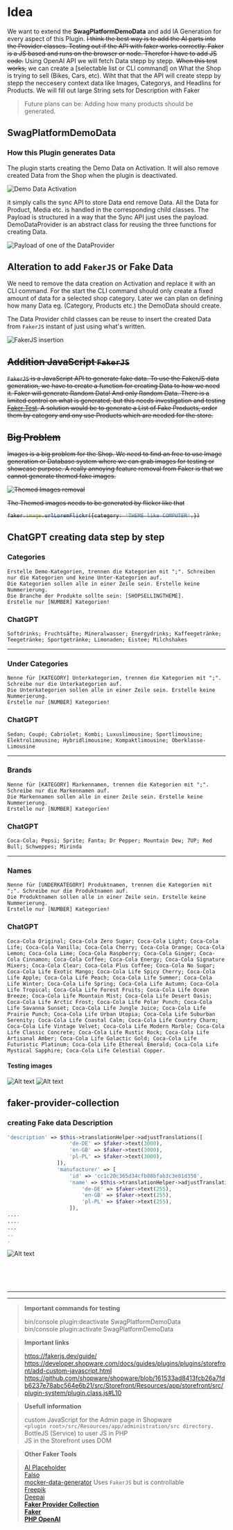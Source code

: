 # Idea

We want to extend the **SwagPlatformDemoData** and add IA Generation for every aspect of this Plugin. 
<strike>I think the best way is to add the AI parts into the Provider classes. Testing out if the API with faker works correctly.
Faker is a JS based and runs on the browser or node. Therefor I have to add JS code.</strike>
Using OpenAI API we will fetch Data stepp by stepp. <strike>When this test works,</strike> we can create a [selectable list or CLI command] on What the Shop is trying to sell (Bikes, Cars, etc). Wiht that that the API will create stepp by stepp the neccesery context data like Images, Categorys, and Headlins for Products. We will fill out large String sets for Description with Faker

> Future plans can be: Adding how many products should be generated.

## SwagPlatformDemoData

### How this Plugin generates Data

The plugin starts creating the Demo Data on Activation. It will also remove created Data from the Shop when the plugin is deactivated.

![Demo Data Activation](image-3.png) 

it simply calls the sync API to store Data end remove Data. All the Data for Product, Media etc. is handled in the corresponding child classes. The Payload is structured in a way that the Sync API just uses the payload. DemoDataProvider is an abstract class for reusing the three functions for creating Data.

![Payload of one of the DataProvider](image-4.png)


## Alteration to add `FakerJS` or Fake Data

We need to remove the data creation on Activation and replace it with an CLI command. For the start the CLI command should only create a fixed amount of data for a selected shop category. Later we can plan on defining how many Data eg. (Category, Products etc.) the DemoData should create.

The Data Provider child classes can be reuse to insert the created Data from `FakerJS` instant of just using what's written.

![FakerJS insertion](image-5.png)

<strike>

## Addition JavaScript `FakerJS` 

`FakerJS` is a JavaScript API to generate fake data. To use the FakerJS data generation, we have to create a function for creating Data to how we need it. Faker will generate Random Data! And only Random Data. There is a limited control on what is generated, but this needs investigation and testing [Faker Test](https://runkit.com/haylan/65702eab4c1a5f0008ab4eaf). A solution would be to generate a List of Fake Products, order them by category and ony use Products which are needed for the store.

## Big Problem

Images is a big problem for the Shop. We need to find an free to use Image generation or Database system where we can grab images for testing or showcase purpose. A really annoying feature removal from Faker is that we cannot generate themed fake images. 

![Themed Images removal](image-6.png)

The Themed images needs to be generated by flicker like that 
```typescript 
faker.image.urlLoremFlickr({category: 'THEME like COMPUTER',})
```

</strike>

## ChatGPT creating data step by step

### Categories
```
Erstelle Demo-Kategorien, trennen die Kategorien mit ";". Schreiben nur die Kategorien und keine Unter-Kategorien auf.
Die Kategorien sollen alle in einer Zeile sein. Erstelle keine Nummerierung.
Die Branche der Produkte sollte sein: [SHOPSELLINGTHEME].
Erstelle nur [NUMBER] Kategorien!
```
### ChatGPT
```
Softdrinks; Fruchtsäfte; Mineralwasser; Energydrinks; Kaffeegetränke; Teegetränke; Sportgetränke; Limonaden; Eistee; Milchshakes

```
---

### Under Categories
```
Nenne für [KATEGORY] Unterkategorien, trennen die Kategorien mit ";". Schreibe nur die Unterkategorien auf.
Die Unterkategorien sollen alle in einer Zeile sein. Erstelle keine Nummerierung.
Erstelle nur [NUMBER] Kategorien!
```
### ChatGPT
```
Sedan; Coupé; Cabriolet; Kombi; Luxuslimousine; Sportlimousine; Elektrolimousine; Hybridlimousine; Kompaktlimousine; Oberklasse-Limousine
```

---

### Brands
```
Nenne für [KATEGORY] Markennamen, trennen die Kategorien mit ";". Schreibe nur die Markennamen auf.
Die Markennamen sollen alle in einer Zeile sein. Erstelle keine Nummerierung.
Erstelle nur [NUMBER] Kategorien!
```
### ChatGPT
```
Coca-Cola; Pepsi; Sprite; Fanta; Dr Pepper; Mountain Dew; 7UP; Red Bull; Schweppes; Mirinda
```

---

### Names
```
Nenne für [UNDERKATEGORY] Produktnamen, trennen die Kategorien mit ";". Schreibe nur die Produktnamen auf.
Die Produktnamen sollen alle in einer Zeile sein. Erstelle keine Nummerierung.
Erstelle nur [NUMBER] Kategorien!
```

### ChatGPT
```
Coca-Cola Original; Coca-Cola Zero Sugar; Coca-Cola Light; Coca-Cola Life; Coca-Cola Vanilla; Coca-Cola Cherry; Coca-Cola Orange; Coca-Cola Lemon; Coca-Cola Lime; Coca-Cola Raspberry; Coca-Cola Ginger; Coca-Cola Cinnamon; Coca-Cola Coffee; Coca-Cola Energy; Coca-Cola Signature Mixers; Coca-Cola Clear; Coca-Cola Plus Coffee; Coca-Cola No Sugar; Coca-Cola Life Exotic Mango; Coca-Cola Life Spicy Cherry; Coca-Cola Life Apple; Coca-Cola Life Peach; Coca-Cola Life Summer; Coca-Cola Life Winter; Coca-Cola Life Spring; Coca-Cola Life Autumn; Coca-Cola Life Tropical; Coca-Cola Life Forest Fruits; Coca-Cola Life Ocean Breeze; Coca-Cola Life Mountain Mist; Coca-Cola Life Desert Oasis; Coca-Cola Life Arctic Frost; Coca-Cola Life Polar Punch; Coca-Cola Life Savanna Sunset; Coca-Cola Life Jungle Juice; Coca-Cola Life Prairie Punch; Coca-Cola Life Urban Utopia; Coca-Cola Life Suburban Serenity; Coca-Cola Life Coastal Calm; Coca-Cola Life Country Charm; Coca-Cola Life Vintage Velvet; Coca-Cola Life Modern Marble; Coca-Cola Life Classic Concrete; Coca-Cola Life Rustic Rock; Coca-Cola Life Artisanal Amber; Coca-Cola Life Galactic Gold; Coca-Cola Life Futuristic Platinum; Coca-Cola Life Ethereal Emerald; Coca-Cola Life Mystical Sapphire; Coca-Cola Life Celestial Copper.
```

#### Testing images
![Alt text](image-7.png) ![Alt text](image-8.png)


## faker-provider-collection

### creating Fake data Description 

```PHP
'description' => $this->translationHelper->adjustTranslations([
                    'de-DE' => $faker->text(3000),
                    'en-GB' => $faker->text(3000),
                    'pl-PL' => $faker->text(3000),
                ]),
                'manufacturer' => [
                    'id' => 'cc1c20c365d34cfb88bfab3c3e81d350',
                    'name' => $this->translationHelper->adjustTranslations([
                        'de-DE' => $faker->text(255),
                        'en-GB' => $faker->text(255),
                        'pl-PL' => $faker->text(255),
                    ]),
....
....
...
..
.
```
![Alt text](image-9.png)




<br><br><br>

---
---

> **Important commands for testing**
>
>bin/console plugin:deactivate SwagPlatformDemoData <br>
>bin/console plugin:activate SwagPlatformDemoData

> **Important links**
>
>https://fakerjs.dev/guide/<br>
>https://developer.shopware.com/docs/guides/plugins/plugins/storefront/add-custom-javascript.html<br>
>https://github.com/shopware/shopware/blob/161533ad8413fcb26a7fdb6237e78abc564e6b21/src/Storefront/Resources/app/storefront/src/plugin-system/plugin.class.js#L10<br>

> **Usefull information**<br>
>
> custom JavaScript for the Admin page in Shopware<br>
>`<plugin root>/src/Resources/app/administration/src directory.`<br>
> BottleJS (Service) to user JS in PHP<br>
> JS in the Storefront uses DOM<br>

> **Other Faker Tools**
>
> [AI Placeholder](https://github.com/terryds/ai-placeholder)<br>
> [Falso](https://ngneat.github.io/falso/)<br>
> [mocker-data-generator](https://github.com/danibram/mocker-data-generator) Uses `FakerJS` but is controllable<br>
> [Freepik](https://www.freepik.com/api)<br>
> [Deepai](https://deepai.org/machine-learning-model/text2img)<br>
> **[Faker Provider Collection](https://github.com/mbezhanov/faker-provider-collection)**<br>
> **[Faker](https://github.com/fakerphp/faker)**<br>
> **[PHP OpenAI](https://github.com/orhanerday/open-ait)**<br>
